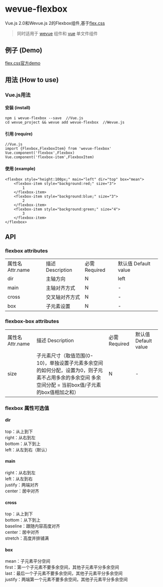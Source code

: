 # wevue-flexbox

Vue.js 2.0和Wevue.js 2的Flexbox组件,基于[flex.css](https://github.com/lzxb/flex.css)


> 同时适用于 [wevue](http://wevue.daocms.io) 组件和 [vue](https://cn.vuejs.org/) 单文件组件

## 例子 (Demo)

[flex.css官方demo](http://lzxb.name/flex.css/)

## 用法 (How to use)

### Vue.js用法

#### 安装 (install)
    npm i wevue-flexbox --save  //Vue.js
    cd wevue_project && wevue add wevue-flexbox  //Wevue.js

#### 引用 (require)
    
    //Vue.js
    import {Flexbox,FlexboxItem} from 'wevue-flexbox'
    Vue.component('flexbox',Flexbox)
    Vue.component('flexbox-item',FlexboxItem) 


#### 使用 (example)

    <flexbox style="height:100px;" main="left" dir="top" box="mean">
        <flexbox-item style="background:red;" size="3">
            1
        </flexbox-item>
        <flexbox-item style="background:blue;" size="3">
            2
        </flexbox-item>
        <flexbox-item style="background:green;" size="4">
            3
        </flexbox-item>
    </flexbox>  


## API

### flexbox attributes

<table>
    <tr>
        <td>属性名 Attr.name</td>
        <td>描述 Description</td>
        <td>必需 Required</td>
        <td>默认值 Default value</td>
    </tr>
    <tr>
        <td>dir</td>
        <td>主轴方向</td>
        <td>N</td>
        <td>left</td>
    </tr>
    <tr>
        <td>main</td>
        <td>主轴对齐方式</td>
        <td>N</td>
        <td>-</td>
    </tr>
    <tr>
        <td>cross</td>
        <td>交叉轴对齐方式</td>
        <td>N</td>
        <td>-</td>
    </tr>
    <tr>
        <td>box</td>
        <td>子元素设置</td>
        <td>N</td>
        <td>-</td>
    </tr>
</table>

### flexbox-box attributes

<table>
    <tr>
        <td>属性名 Attr.name</td>
        <td>描述 Description</td>
        <td>必需 Required</td>
        <td>默认值 Default value</td>
    </tr>
    <tr>
        <td>size</td>
        <td>
        子元素尺寸（取值范围(0-10)，单独设置子元素多余空间的如何分配，设置为0，则子元素不占用多余的多余空间 多余空间分配 = 当前box值/子元素的box值相加之和）
        </td>
        <td>N</td>
        <td>-</td>
    </tr>
</table>


### flexbox 属性可选值

#### dir

top：从上到下  
right：从右到左  
bottom：从下到上  
left：从左到右（默认）

#### main

right：从右到左  
left：从左到右  
justify：两端对齐  
center：居中对齐

#### cross

top：从上到下  
bottom：从下到上  
baseline：跟随内容高度对齐  
center：居中对齐  
stretch：高度并排铺满

#### box

mean：子元素平分空间  
first：第一个子元素不要多余空间，其他子元素平分多余空间  
last：最后一个子元素不要多余空间，其他子元素平分多余空间  
justify：两端第一个元素不要多余空间，其他子元素平分多余空间